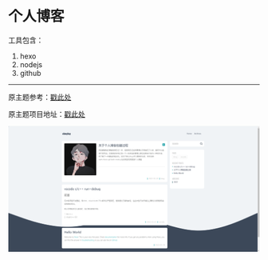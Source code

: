 # 个人博客

工具包含：
1. hexo
2. nodejs
3. github

---
原主题参考：[戳此处](https://linhong.me/)

原主题项目地址：[戳此处](https://github.com/lh1me/hexo-theme-aomori)

![样图示意](https://raw.githubusercontent.com/8bytes-code/8bytes-code.github.io/main/1.jpg)